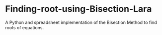 # Finding-root-using-Bisection-Lara
A Python and spreadsheet implementation of the Bisection Method to find roots of equations.
